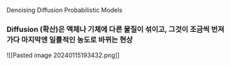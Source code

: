 Denoising Diffusion Probabilistic Models


### Diffusion (확산)은 액체나 기체에 다른 물질이 섞이고, 그것이 조금씩 번져가다 마지막엔 일률적인 농도로 바뀌는 현상
![[Pasted image 20240115193432.png]]

